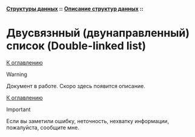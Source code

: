 **[Структуры данных](../../README.md#data-structures) ::** 
**[Описание структур данных](../../README.md#data-structures-descriptions) ::**
# Двусвязнный (двунаправленный) список (Double-linked list)

<!--

-->

[К оглавлению](../../README.md#data-structures-descriptions)

> [!WARNING]
> Документ в работе. Скоро здесь появится описание.

[К оглавлению](../../README.md#data-structures-descriptions)

> [!IMPORTANT]
> Если вы заметили ошибку, неточность, нехватку информации, пожалуйста, сообщите мне.
